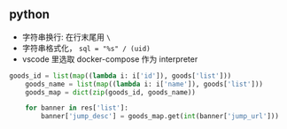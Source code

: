 ## python

- 字符串换行: 在行末尾用 `\`
- 字符串格式化， `sql = "%s" / (uid) `
- vscode 里选取 docker-compose 作为 interpreter
```python
goods_id = list(map((lambda i: i['id']), goods['list']))
    goods_name = list(map((lambda i: i['name']), goods['list']))
    goods_map = dict(zip(goods_id, goods_name))

    for banner in res['list']: 
        banner['jump_desc'] = goods_map.get(int(banner['jump_url']))
```